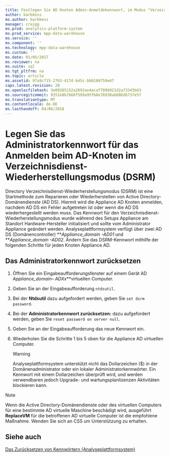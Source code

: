 ```yaml
---
title: Festlegen Sie AD Knoten Admin-Anmeldekennwort, im Modus "Verzeichnisdienste wiederherstellen" (APS)
author: barbkess
ms.author: barbkess
manager: craigg
ms.prod: analytics-platform-system
ms.prod_service: mpp-data-warehouse
ms.service: ''
ms.component: ''
ms.technology: mpp-data-warehouse
ms.custom: ''
ms.date: 01/05/2017
ms.reviewer: na
ms.suite: sql
ms.tgt_pltfrm: na
ms.topic: article
ms.assetid: 97a9c715-2763-417d-b45c-bb0180759e47
caps.latest.revision: 20
ms.openlocfilehash: 3e09305152a2892ae4acaf7096921d2a73345b63
ms.sourcegitcommit: 9351e8b7b68f599a95fb8e76930ab886db737e5f
ms.translationtype: MT
ms.contentlocale: de-DE
ms.lasthandoff: 04/06/2018
---
```

# <a name="set-admin-password-for-logging-on-to-ad-nodes-in-directory-services-restore-mode-dsrm"></a>Legen Sie das Administratorkennwort für das Anmelden beim AD-Knoten im Verzeichnisdienst-Wiederherstellungsmodus (DSRM)
Directory Verzeichnisdienst-Wiederherstellungsmodus (DSRM) ist eine Startmethode zum Reparieren oder Wiederherstellen von Active Directory-Domänendienste (AD DS). Hiermit wird die Appliance AD Knoten anmelden, nachdem AD DS ein Fehler aufgetreten ist oder wenn die AD DS wiederhergestellt werden muss. Das Kennwort für den Verzeichnisdienst-Wiederherstellungsmodus wurde während des Setups Appliance am Standort Hardware-Hersteller initialisiert und sollte vom Administrator Appliance geändert werden. Analyseplattformsystem verfügt über zwei AD DS (Domänencontroller) ***Appliance_domain *-AD01** und ***Appliance_domain *-AD02**. Ändern Sie das DSRM-Kennwort mithilfe der folgenden Schritte für jeden Knoten Appliance AD.  
  
## <a name="HowToDSRM"></a>Das Administratorkennwort zurücksetzen  
  
1.  Öffnen Sie ein Eingabeaufforderungsfenster auf einem Gerät AD ***Appliance_domain*– AD*Xx***virtuellen Computer.  
  
2.  Geben Sie an der Eingabeaufforderung `ntdsutil`.  
  
3.  Bei der **Ntdsutil** dazu aufgefordert werden, geben Sie `set dsrm password`.  
  
4.  Bei der **Administratorkennwort zurücksetzen:** dazu aufgefordert werden, geben Sie `reset password on server null`.  
  
5.  Geben Sie an der Eingabeaufforderung das neue Kennwort ein.  
  
6.  Wiederholen Sie die Schritte 1 bis 5 oben für die Appliance AD virtuellen Computer.  
  
    > [!WARNING]  
    > Analyseplattformsystem unterstützt nicht das Dollarzeichen ($) in der Domänenadministrator oder ein lokaler Administratorkennwörter. Ein Kennwort mit einem Dollarzeichen überprüft wird, und werden verwendbaren jedoch Upgrade- und wartungsplanlizenzen Aktivitäten blockieren kann.  
  
> [!NOTE]  
> Wenn die Active Directory-Domänendienste oder des virtuellen Computers für eine bestimmte AD virtuelle Maschine beschädigt wird, ausgeführt **ReplaceVM** für die betroffenen AD virtuelle Computer ist die empfohlene Maßnahme. Wenden Sie sich an CSS um Unterstützung zu erhalten.  
  
## <a name="see-also"></a>Siehe auch  
[Das Zurücksetzen von Kennwörtern &#40;Analyseplattformsystem&#41;](password-reset.md)  
  
